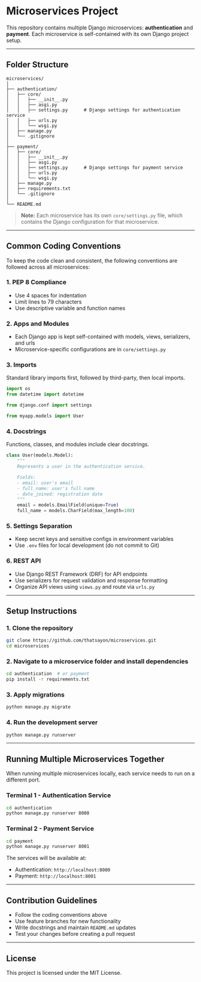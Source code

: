 # Microservices Project

This repository contains multiple Django microservices: **authentication** and **payment**. Each microservice is self-contained with its own Django project setup.

---

## Folder Structure

```
microservices/
│
├── authentication/
│   ├── core/
│   │   ├── __init__.py
│   │   ├── asgi.py
│   │   ├── settings.py      # Django settings for authentication service
│   │   ├── urls.py
│   │   └── wsgi.py
│   ├── manage.py
│   └── .gitignore
│
├── payment/
│   ├── core/
│   │   ├── __init__.py
│   │   ├── asgi.py
│   │   ├── settings.py      # Django settings for payment service
│   │   ├── urls.py
│   │   └── wsgi.py
│   ├── manage.py
│   ├── requirements.txt
│   └── .gitignore
│
└── README.md
```

> **Note:** Each microservice has its own `core/settings.py` file, which contains the Django configuration for that microservice.

---

## Common Coding Conventions

To keep the code clean and consistent, the following conventions are followed across all microservices:

### 1. PEP 8 Compliance
- Use 4 spaces for indentation
- Limit lines to 79 characters
- Use descriptive variable and function names

### 2. Apps and Modules
- Each Django app is kept self-contained with models, views, serializers, and urls
- Microservice-specific configurations are in `core/settings.py`

### 3. Imports
Standard library imports first, followed by third-party, then local imports.

```python
import os
from datetime import datetime

from django.conf import settings

from myapp.models import User
```

### 4. Docstrings
Functions, classes, and modules include clear docstrings.

```python
class User(models.Model):
    """
    Represents a user in the authentication service.

    Fields:
    - email: user's email
    - full_name: user's full name
    - date_joined: registration date
    """
    email = models.EmailField(unique=True)
    full_name = models.CharField(max_length=100)
```

### 5. Settings Separation
- Keep secret keys and sensitive configs in environment variables
- Use `.env` files for local development (do not commit to Git)

### 6. REST API
- Use Django REST Framework (DRF) for API endpoints
- Use serializers for request validation and response formatting
- Organize API views using `views.py` and route via `urls.py`

---

## Setup Instructions

### 1. Clone the repository

```bash
git clone https://github.com/thatsayon/microservices.git
cd microservices
```

### 2. Navigate to a microservice folder and install dependencies

```bash
cd authentication  # or payment
pip install -r requirements.txt
```

### 3. Apply migrations

```bash
python manage.py migrate
```

### 4. Run the development server

```bash
python manage.py runserver
```

---

## Running Multiple Microservices Together

When running multiple microservices locally, each service needs to run on a different port.

### Terminal 1 - Authentication Service
```bash
cd authentication
python manage.py runserver 8000
```

### Terminal 2 - Payment Service
```bash
cd payment
python manage.py runserver 8001
```

The services will be available at:
- Authentication: `http://localhost:8000`
- Payment: `http://localhost:8001`

---

## Contribution Guidelines

- Follow the coding conventions above
- Use feature branches for new functionality
- Write docstrings and maintain `README.md` updates
- Test your changes before creating a pull request

---

## License

This project is licensed under the MIT License.
